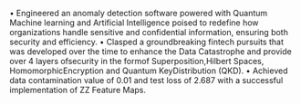 • Engineered an anomaly detection software powered with Quantum Machine learning and Artificial Intelligence poised to
redefine how organizations handle sensitive and confidential information, ensuring both security and efficiency.
• Clasped a groundbreaking fintech pursuits that was developed over the time to enhance the Data Catastrophe and provide over
4 layers ofsecurity in the formof Superposition,Hilbert Spaces, HomomorphicEncryption and Quantum KeyDistribution
(QKD).
• Achieved data contamination value of 0.01 and test loss of 2.687 with a successful implementation of ZZ Feature Maps.
